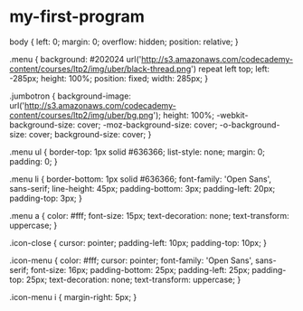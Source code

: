 # my-first-program
body {
  left: 0;
  margin: 0;
  overflow: hidden;
  position: relative;
}


.menu {
  background: #202024 url('http://s3.amazonaws.com/codecademy-content/courses/ltp2/img/uber/black-thread.png') repeat left top;
  left: -285px;    height: 100%;
  position: fixed;
  width: 285px;
}


.jumbotron {
  background-image: url('http://s3.amazonaws.com/codecademy-content/courses/ltp2/img/uber/bg.png'); 
  height: 100%;
  -webkit-background-size: cover;
     -moz-background-size: cover;
       -o-background-size: cover;
          background-size: cover;
}

.menu ul {
  border-top: 1px solid #636366;
  list-style: none;
  margin: 0;
  padding: 0;
}

.menu li {
  border-bottom: 1px solid #636366;
  font-family: 'Open Sans', sans-serif;
  line-height: 45px;
  padding-bottom: 3px;
  padding-left: 20px;
  padding-top: 3px;
}

.menu a {
  color: #fff;
  font-size: 15px;
  text-decoration: none;
  text-transform: uppercase;
}

.icon-close {
  cursor: pointer;
  padding-left: 10px;
  padding-top: 10px;
}

.icon-menu {
  color: #fff;
  cursor: pointer;
  font-family: 'Open Sans', sans-serif;
  font-size: 16px;
  padding-bottom: 25px;
  padding-left: 25px;
  padding-top: 25px;
  text-decoration: none;
  text-transform: uppercase;
}

.icon-menu i {
  margin-right: 5px;
}
